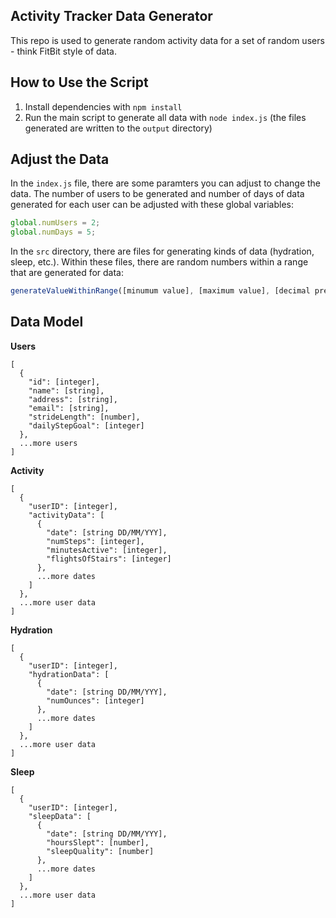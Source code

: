 ## Activity Tracker Data Generator

This repo is used to generate random activity data for a set of random users - think FitBit style of data.

## How to Use the Script

1. Install dependencies with `npm install`
1. Run the main script to generate all data with `node index.js` (the files generated are written to the `output` directory)

## Adjust the Data

In the `index.js` file, there are some paramters you can adjust to change the data. The number of users to be generated and number of days of data generated for each user can be adjusted with these global variables:

```js
global.numUsers = 2;
global.numDays = 5;
```

In the `src` directory, there are files for generating kinds of data (hydration, sleep, etc.). Within these files, there are random numbers within a range that are generated for data:

```js
generateValueWithinRange([minumum value], [maximum value], [decimal precision of the generated value]);
```

## Data Model

**Users**

```
[
  {
    "id": [integer],
    "name": [string],
    "address": [string],
    "email": [string],
    "strideLength": [number],
    "dailyStepGoal": [integer]
  },
  ...more users
]
```

**Activity**

```
[
  {
    "userID": [integer],
    "activityData": [
      {
        "date": [string DD/MM/YYY],
        "numSteps": [integer],
        "minutesActive": [integer],
        "flightsOfStairs": [integer]
      },
      ...more dates
    ]
  },
  ...more user data
]
```

**Hydration**

```
[
  {
    "userID": [integer],
    "hydrationData": [
      {
        "date": [string DD/MM/YYY],
        "numOunces": [integer]
      },
      ...more dates
    ]
  },
  ...more user data
]
```

**Sleep**

```
[
  {
    "userID": [integer],
    "sleepData": [
      {
        "date": [string DD/MM/YYY],
        "hoursSlept": [number],
        "sleepQuality": [number]
      },
      ...more dates
    ]
  },
  ...more user data
]
```

